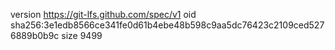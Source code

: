 version https://git-lfs.github.com/spec/v1
oid sha256:3e1edb8566ce341fe0d61b4ebe48b598c9aa5dc76423c2109ced5276889b0b9c
size 9499
